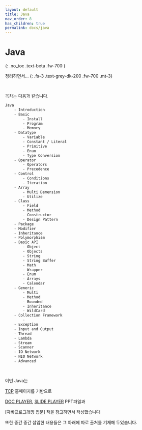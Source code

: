```yaml
---
layout: default
title: Java
nav_order: 8
has_children: true
permalink: docs/java
---
```


# Java
{: .no_toc .text-beta .fw-700 }

정리하면서...
{: .fs-3 .text-grey-dk-200 .fw-700 .mt-3}

<br>

목차는 다음과 같습니다.

```html
Java 
    - Introduction
    - Basic        
        - Install
        - Program
        - Memory
    - Datatype
        - Variable
        - Constant / Literal
        - Primitive
        - Enum
        - Type Conversion
    - Operator
        - Operators
        - Precedence
    - Control
        - Conditions
        - Iteration
    - Array
        - Multi Demension
        - Utilize
    - Class
        - Field
        - Method
        - Constructor
        - Design Pattern
    - Package
    - Modifier
    - Inheritance
    - Polymorphism
    - Basic API
        - Object
        - Objects
        - String
        - String Buffer
        - Math
        - Wrapper
        - Enum
        - Arrays
        - Calendar
    - Generic
        - Multi
        - Method
        - Bounded
        - Inheritance
        - WildCard
    - Collection Framework
        - 
    - Exception
    - Input and Output
    - Thread
    - Lambda
    - Stream
    - Scanner
    - IO Network
    - NIO Network
    - Advanced
```

<br>

이번 Java는

[TCP](http://tcpschool.com/java/java_datatype_typeConversion) 홈페이지를 기반으로

[DOC PLAYER](https://docsplayer.org/104244489-Chapter-01-html.html), [SLIDE PLAYER](https://slidesplayer.org/slide/15030587/) PPT파일과

[자바프로그래밍 입문] 책을 참고하면서 작성했습니다

또한 중간 중간 삽입한 내용들은 그 아래에 따로 출처를 기재해 두었습니다.

<br>
